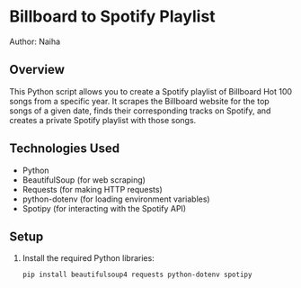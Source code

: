 # Billboard to Spotify Playlist

Author: Naiha

## Overview

This Python script allows you to create a Spotify playlist of Billboard Hot 100 songs from a specific year. It scrapes the Billboard website for the top songs of a given date, finds their corresponding tracks on Spotify, and creates a private Spotify playlist with those songs.

## Technologies Used

- Python
- BeautifulSoup (for web scraping)
- Requests (for making HTTP requests)
- python-dotenv (for loading environment variables)
- Spotipy (for interacting with the Spotify API)

## Setup

1. Install the required Python libraries:

   ```bash
   pip install beautifulsoup4 requests python-dotenv spotipy


